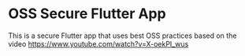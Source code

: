 # OSS Secure Flutter App

This is a secure Flutter app that uses best OSS practices based on the video https://www.youtube.com/watch?v=X-oekPI_wus

